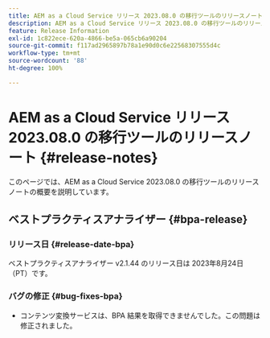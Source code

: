 ```yaml
---
title: AEM as a Cloud Service リリース 2023.08.0 の移行ツールのリリースノート
description: AEM as a Cloud Service リリース 2023.08.0 の移行ツールのリリースノート
feature: Release Information
exl-id: 1c822ece-620a-4866-be5a-065cb6a90204
source-git-commit: f117ad2965897b78a1e90d0c6e22568307555d4c
workflow-type: tm+mt
source-wordcount: '88'
ht-degree: 100%

---
```


# AEM as a Cloud Service リリース 2023.08.0 の移行ツールのリリースノート {#release-notes}

このページでは、AEM as a Cloud Service 2023.08.0 の移行ツールのリリースノートの概要を説明しています。

## ベストプラクティスアナライザー {#bpa-release}

### リリース日 {#release-date-bpa}

ベストプラクティスアナライザー v2.1.44 のリリース日は 2023年8月24日（PT）です。

### バグの修正 {#bug-fixes-bpa}

* コンテンツ変換サービスは、BPA 結果を取得できませんでした。この問題は修正されました。
